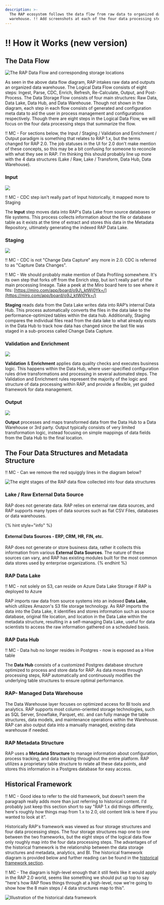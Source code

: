```yaml
---
description: >-
  The RAP ecosystem follows the data flow from raw data to organized data
  warehouse. !! Add screenshots at each of the four data processing steps.
---
```


# !! How it Works \(new version\)

## The Data Flow

![The RAP Data Flow and corresponding storage locations](../../.gitbook/assets/rap-data-flow.png)

As seen in the above data flow diagram, RAP intakes raw data and outputs an organized data warehouse. The Logical Data Flow consists of eight steps: Ingest, Parse, CDC, Enrich, Refresh, Re-Calculate, Output, and Post-Process. The Data Storage Flow consists of four main structures: Raw Data, Data Lake, Data Hub, and Data Warehouse. Though not shown in the diagram, each step in each flow consists of generated and configuration meta data to aid the user in process management and configurations respectively. Though there are eight steps in the Logical Data Flow, we will focus on the four data processing steps that summarize the flow.

!! MC - For sections below, the Input / Staging / Validation and Enrichment / Output paradigm is something that relates to RAP 1.x, but the terms changed for RAP 2.0.  The job statuses in the UI for 2.0 don't make mention of these concepts, so this may be a bit confusing for someone to reconcile with what they see in RAP.  I'm thinking this should probably line up more with the 4 data structures \(Lake / Raw, Lake / Transform, Data Hub, Data Warehouse\).

### Input

![](../../.gitbook/assets/rap-hiw-1-input.png)

!! MC - CDC step isn't really part of Input historically, it mapped more to Staging

The **Input** step moves data into RAP's Data Lake from source databases or file systems. This process collects information about the file or database table as it exists at the time of extract and stores this data in the Metadata Repository, ultimately generating the indexed RAP Data Lake.

### Staging

![](../../.gitbook/assets/rap-hiw-2-staging.png)

!! MC - CDC is not "Change Data Capture" any more in 2.0.  CDC is referred to as "Capture Data Changes".

!! MC - We should probably make mention of Data Profiling somewhere.  It's its own step that forks off from the Enrich step, but isn't really part of the main processing lineage.  Take a peek at the Miro board here to see where it fits:  [https://miro.com/app/board/o9J\_ktWj0Yk=/](https://miro.com/app/board/o9J_ktWj0Yk=/)

**Staging** reads data from the Data Lake writes data into RAP’s internal Data Hub. This process automatically converts the files in the data lake to the performance-optimized tables within the data hub. Additionally, Staging compares the individual files read from the data lake to what already exists in the Data Hub to track how data has changed since the last file was staged in a sub-process called Change Data Capture.

### Validation and Enrichment

![](../../.gitbook/assets/rap-hiw-3-validation-and-enrichment.png)

**Validation** & **Enrichment** applies data quality checks and executes business logic. This happens within the Data Hub, where user-specified configuration rules drive transformations and processing in several automated steps. The Validation and Enrichment rules represent the majority of the logic and structure of data processing within RAP, and provide a flexible, yet guided framework for data management.

### **Output**

![](../../.gitbook/assets/rap-hiw-4-output.png)

**Output** processes and maps transformed data from the Data Hub to a Data Warehouse or 3rd party. Output typically consists of very limited transformation logic, instead focusing on simple mappings of data fields from the Data Hub to the final location.

## The Four Data Structures and Metadata Structure

!! MC - Can we remove the red squiggly lines in the diagram below?

![The eight stages of the RAP data flow collected into four data structures](../../.gitbook/assets/rap-data-storage-flow.png)

### Lake / Raw External Data Source

RAP does not generate data. RAP relies on external raw data sources, and RAP supports many types of data sources such as flat CSV Files, databases or data warehouses.

{% hint style="info" %}
#### External Data Sources - ERP, CRM, HR, FIN, etc.

RAP does not generate or store business data, rather it collects this information from various **External Data Sources**. The nature of these sources can vary, and RAP has existing modules built for the most common data stores used by enterprise organizations.
{% endhint %}

### RAP Data Lake

!! MC - not solely on S3, can reside on Azure Data Lake Storage if RAP is deployed to Azure

RAP imports raw data from source systems into an indexed **Data Lake**, which utilizes Amazon's S3 file storage technology. As RAP imports the data into the Data Lake, it identifies and stores information such as source database, original file location, and location in the Data Lake within the metadata structure, resulting in a self-managing Data Lake, useful for data scientists to access the raw information gathered on a scheduled basis.

### RAP Data Hub

!! MC - Data hub no longer resides in Postgres - now is exposed as a Hive table

The **Data Hub** consists of a customized Postgres database structure optimized to process and store data for RAP. As data moves through processing steps, RAP automatically and continuously modifies the underlying table structures to ensure optimal performance.

### RAP- Managed Data Warehouse

The Data Warehouse layer focuses on optimized access for BI tools and analytics. RAP supports most column-oriented storage technologies, such as SQL Server, Snowflake, Parquet, etc. and can fully manage the table structures, data models, and maintenance operations within the Warehouse. RAP can also output data into a manually managed, existing data warehouse if needed.

### RAP Metadata Structure

RAP uses a **Metadata Structure** to manage information about configuration, process tracking, and data tracking throughout the entire platform. RAP utilizes a proprietary table structure to relate all these data points, and stores this information in a Postgres database for easy access.

## Historical Framework

!! MC - Good idea to refer to the old framework, but doesn't seem the paragraph really adds more than just referring to historical content.  I'd probably just keep this section short to say "RAP 1.x did things differently, here's roughly how things map from 1.x to 2.0, old content link is here if you wanted to look at it".

Historically RAP's framework was viewed as four storage structures and four data processing steps. The four storage structures map one to one between the two frameworks, but the eight steps of the logical data flow only roughly map into the four data processing steps. The advantages of of the historical framework is the relationship between the data storage structures and metadata, analytics, and BI. The historical framework diagram is provided below and further reading can be found in the [historical framework section](../../historical-reference/components-and-concepts.md).

!! MC - The diagram is high-level enough that it still feels like it would apply in the RAP 2.0 world, seems like something we should put up top to say "here's how RAP flows things through at a high-level, now we're going to show how the 8 main steps / 4 data structures map to this".

![Illustration of the historical data framework](../../.gitbook/assets/image%20%2825%29.png)













